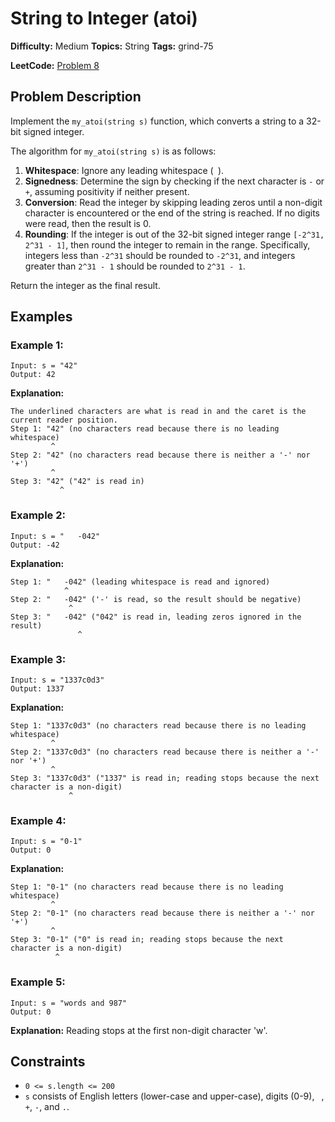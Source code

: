 # String to Integer (atoi)

**Difficulty:** Medium
**Topics:** String
**Tags:** grind-75

**LeetCode:** [Problem 8](https://leetcode.com/problems/string-to-integer-atoi/description/)

## Problem Description

Implement the `my_atoi(string s)` function, which converts a string to a 32-bit signed integer.

The algorithm for `my_atoi(string s)` is as follows:

1. **Whitespace**: Ignore any leading whitespace (` `).
2. **Signedness**: Determine the sign by checking if the next character is `-` or `+`, assuming positivity if neither present.
3. **Conversion**: Read the integer by skipping leading zeros until a non-digit character is encountered or the end of the string is reached. If no digits were read, then the result is 0.
4. **Rounding**: If the integer is out of the 32-bit signed integer range `[-2^31, 2^31 - 1]`, then round the integer to remain in the range. Specifically, integers less than `-2^31` should be rounded to `-2^31`, and integers greater than `2^31 - 1` should be rounded to `2^31 - 1`.

Return the integer as the final result.

## Examples

### Example 1:

```
Input: s = "42"
Output: 42
```

**Explanation:**

```
The underlined characters are what is read in and the caret is the current reader position.
Step 1: "42" (no characters read because there is no leading whitespace)
         ^
Step 2: "42" (no characters read because there is neither a '-' nor '+')
         ^
Step 3: "42" ("42" is read in)
           ^
```

### Example 2:

```
Input: s = "   -042"
Output: -42
```

**Explanation:**

```
Step 1: "   -042" (leading whitespace is read and ignored)
            ^
Step 2: "   -042" ('-' is read, so the result should be negative)
             ^
Step 3: "   -042" ("042" is read in, leading zeros ignored in the result)
               ^
```

### Example 3:

```
Input: s = "1337c0d3"
Output: 1337
```

**Explanation:**

```
Step 1: "1337c0d3" (no characters read because there is no leading whitespace)
         ^
Step 2: "1337c0d3" (no characters read because there is neither a '-' nor '+')
         ^
Step 3: "1337c0d3" ("1337" is read in; reading stops because the next character is a non-digit)
             ^
```

### Example 4:

```
Input: s = "0-1"
Output: 0
```

**Explanation:**

```
Step 1: "0-1" (no characters read because there is no leading whitespace)
         ^
Step 2: "0-1" (no characters read because there is neither a '-' nor '+')
         ^
Step 3: "0-1" ("0" is read in; reading stops because the next character is a non-digit)
          ^
```

### Example 5:

```
Input: s = "words and 987"
Output: 0
```

**Explanation:** Reading stops at the first non-digit character 'w'.

## Constraints

- `0 <= s.length <= 200`
- `s` consists of English letters (lower-case and upper-case), digits (0-9), ` `, `+`, `-`, and `.`.
